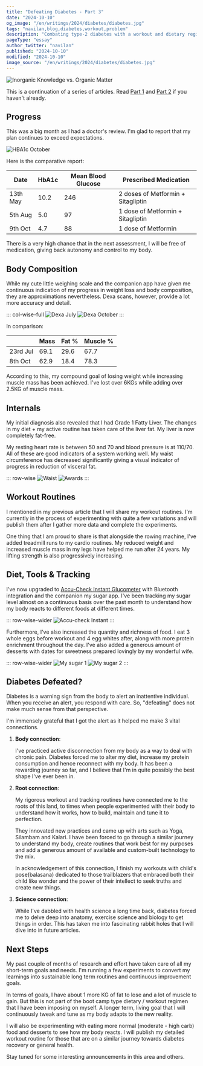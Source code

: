 ```yaml
---
title: "Defeating Diabetes - Part 3"
date: "2024-10-10"
og_image: "/en/writings/2024/diabetes/diabetes.jpg"
tags: "navilan,blog,diabetes,workout,problem"
description: "Combating type-2 diabetes with a workout and dietary regimen."
pageType: "essay"
author_twitter: "navilan"
published: "2024-10-10"
modified: "2024-10-10"
image_source: "/en/writings/2024/diabetes/diabetes.jpg"
---
```


![Inorganic Knowledge vs. Organic Matter](/en/writings/2024/diabetes/diabetes.jpg)

This is a continuation of a series of articles. Read [Part 1][] and [Part 2][] if you haven't already.

[Part 1]: /en/writings/2024/2024-08-06-defeating-diabetes.html
[Part 2]: /en/writings/2024/2024-09-09-defeating-diabetes-2.html

## Progress

This was a big month as I had a doctor's review. I'm glad to report that my plan continues to exceed expectations.

![HBA1c October](/en/writings/2024/diabetes/hba1c-oct.jpg)

Here is the comparative report:

| Date            | HbA1c | Mean Blood Glucose |  Prescribed Medication             |
|-----------------|-------|--------------------|------------------------------------|
| 13th May        | 10.2  | 246                | 2 doses of Metformin + Sitagliptin |
| 5th Aug         | 5.0   | 97                 | 1 dose of Metformin + Sitagliptin |
| 9th Oct         | 4.7   | 88                 | 1 dose of Metformin               |

There is a very high chance that in the next assessment, I will be free of medication, giving back autonomy and control to my body.

## Body Composition

While my cute little weighing scale and the companion app have given me continuous indication of my progress in weight loss and body composition, they are approximations nevertheless. Dexa scans, however, provide a lot more accuracy and detail.

::: col-wise-full
![Dexa July](/en/writings/2024/diabetes/jul-dexa.jpg "July")
![Dexa October](/en/writings/2024/diabetes/oct-dexa.jpg "October")
:::

In comparison:

|                 | Mass | Fat % |  Muscle % |
|-----------------|------|-------------------|------------------------------------|
| 23rd Jul        | 69.1 | 29.6  | 67.7      |
| 8th Oct        | 62.9 | 18.4  | 78.3      |

According to this, my compound goal of losing weight while increasing muscle mass has been achieved. I've lost over 6KGs while adding over 2.5KG of muscle mass.

## Internals

My initial diagnosis also revealed that I had Grade 1 Fatty Liver. The changes in my diet + my active routine has taken care of the liver fat. My liver is now completely fat-free.

My resting heart rate is between 50 and 70 and blood pressure is at 110/70. All of these are good indicators of a system working well. My waist circumference has decreased significantly giving a visual indicator of progress in reduction of visceral fat.

::: row-wise
![Waist](/en/writings/2024/diabetes/waist-oct.jpg)
![Awards](/en/writings/2024/diabetes/awards-oct.jpg)
:::

## Workout Routines

I mentioned in my previous article that I will share my workout routines. I'm currently in the process of experimenting with quite a few variations and will publish them after I gather more data and complete the experiments.

One thing that I am proud to share is that alongside the rowing machine, I've added treadmill runs to my cardio routines. My reduced weight and increased muscle mass in my legs have helped me run after 24 years. My lifting strength is also progressively increasing.

## Diet, Tools & Tracking

I've now upgraded to [Accu-Check Instant Glucometer][Accucheck] with Bluetooth integration and the companion my sugar app. I've been tracking my sugar level almost on a continuous basis over the past month to understand how my body reacts to different foods at different times.

::: row-wise-wider
![Accu-check Instant](/en/writings/2024/diabetes/accu-check.jpg)
:::

[Accucheck]: https://amzn.to/4dDKGBX

Furthermore, I've also increased the quantity and richness of food. I eat 3 whole eggs before workout and 4 egg whites after, along with more protein enrichment throughout the day. I've also added a generous amount of desserts with dates for sweetness prepared lovingly by my wonderful wife.

::: row-wise-wider
![My sugar 1](/en/writings/2024/diabetes/mysugar-1.jpg)
![My sugar 2](/en/writings/2024/diabetes/mysugar-2.jpg)
:::

## Diabetes Defeated?

Diabetes is a warning sign from the body to alert an inattentive individual. When you receive an alert, you respond with care. So, "defeating" does not make much sense from that perspective.

I'm immensely grateful that I got the alert as it helped me make 3 vital connections.

1. **Body connection**:

    I've practiced active disconnection from my body as a way to deal with chronic pain. Diabetes forced me to alter my diet, increase my protein consumption and hence reconnect with my body. It has been a rewarding journey so far, and I believe that I'm in quite possibly the best shape I've ever been in.

2. **Root connection**:

    My rigorous workout and tracking routines have connected me to the roots of this land, to times when people experimented with their body to understand how it works, how to build, maintain and tune it to perfection.

    They innovated new practices and came up with arts such as Yoga, Silambam and Kalari. I have been forced to go through a similar journey to understand my body, create routines that work best for my purposes and add a generous amount of available and custom-built technology to the mix.

    In acknowledgement of this connection, I finish my workouts with child's pose(balasana) dedicated to those trailblazers that embraced both their child like wonder and the power of their intellect to seek truths and create new things.

3. **Science connection**:

    While I've dabbled with health science a long time back, diabetes forced me to delve deep into anatomy, exercise science and biology to get things in order. This has taken me into fascinating rabbit holes that I will dive into in future articles.

## Next Steps

My past couple of months of research and effort have taken care of all my short-term goals and needs. I'm running a few experiments to convert my learnings into sustainable long term routines and continuous improvement goals.

In terms of goals, I have about 1 more KG of fat to lose and a lot of muscle to gain. But this is not part of the boot camp type dietary / workout regimen that I have been imposing on myself. A longer term, living goal that I will continuously tweak and tune as my body adapts to the new reality.

I will also be experimenting with eating more normal (moderate - high carb) food and desserts to see how my body reacts.  I will publish my detailed workout routine for those that are on a similar journey towards diabetes recovery or general health.

Stay tuned for some interesting announcements in this area and others.